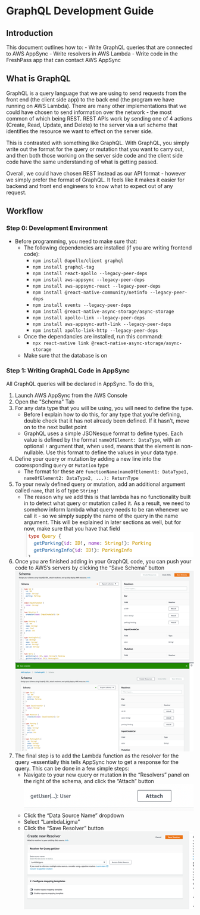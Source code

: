 # GraphQL Development Guide
## Introduction
This document outlines how to:
	- Write GraphQL queries that are connected to AWS AppSync
	- Write resolvers in AWS Lambda
	- Write code in the FreshPass app that can contact AWS AppSync

## What is GraphQL
GraphQL is a query language that we are using to send requests from the front end (the client side app) to the back end (the program we have running on AWS Lambda). There are many other implementations that we could have chosen to send information over the network - the most common of which being REST. REST APIs work by sending one of 4 actions (Create, Read, Update, and Delete) to the server via a url scheme that identifies the resource we want to effect on the server side. 

This is contrasted with something like GraphQL. With GraphQL, you simply write out the format for the query or mutation that you want to carry out, and then both those working on the server side code and the client side code have the same understanding of what is getting passed.

Overall, we could have chosen REST instead as our API format - however we simply prefer the format of GraphQL. It feels like it makes it easier for backend and front end engineers to know what to expect out of any request.

## Workflow
### Step 0: Development Environment
- Before programming, you need to make sure that:
	- The following dependencies are installed (if you are writing frontend code):
		- `npm install @apollo/client graphql`
		- `npm install graphql-tag`
		- `npm install react-apollo --legacy-peer-deps`
		- `npm install aws-appsync --legacy-peer-deps`
		- `npm install aws-appsync-react --legacy-peer-deps`
		- `npm install @react-native-community/netinfo --legacy-peer-deps`
		- `npm install events --legacy-peer-deps`
		- `npm install @react-native-async-storage/async-storage`
		- `npm install apollo-link --legacy-peer-deps`
		- `npm install aws-appsync-auth-link --legacy-peer-deps`
		- `npm install apollo-link-http --legacy-peer-deps`
	- Once the dependancies are installed, run this command:
		- `npx react-native link @react-native-async-storage/async-storage`
	- Make sure that the database is on
### Step 1: Writing GraphQL Code in AppSync
All GraphQL queries will be declared in AppSync. To do this,

1. Launch AWS AppSync from the AWS Console
2. Open the "Schema" Tab
3. For any data type that you will be using, you will need to define the type.
	- Before I explain how to do this, for any type that you’re defining, double check that it has not already been defined. If it hasn’t, move on to the next bullet point
	- GraphQL uses a simple JSONesque format to define types. Each value is defined by the format `nameOfElement: DataType`, with an optional `!` argument that, when used, means that the element is non-nullable. Use this format to define the values in your data type.
4. Define your query or mutation by adding a new line into the cooresponding `Query` or `Mutation` type
	- The format for these are `functionName(nameOfElement1: DataType1, nameOfElement2: DataType2, ...): ReturnType `
5. To your newly defined query or mutation, add an additional argument called `name`, that is of type `String!`
	- The reason why we add this is that lambda has no functionality built in to detect what query or mutation called it. As a result, we need to somehow inform lambda what query needs to be ran whenever we call it - so we simply supply the name of the query in the name argument. This will be explained in later sections as well, but for now, make sure that you have that field
	![Example of some entries in the `Query` type](https://github.com/smart-groceries/freshpass/blob/main/dev-guide-images/query-example.png?raw=True)
6. Once you are finished adding in your GraphQL code,  you can push your code to AWS’s servers by clicking the “Save Schema” button
	![Before the schema is saved](https://github.com/smart-groceries/freshpass/blob/main/dev-guide-images/presave-schema.png?raw=True)
	![After the schema is saved](https://github.com/smart-groceries/freshpass/blob/main/dev-guide-images/saved-schema.png?raw=True)
7. The final step is to add the Lambda function as the resolver for the query -essentially this tells AppSync how to get a response for the query. This can be done in a few simple steps:
	- Navigate to your new query or mutation in the  “Resolvers” panel on the right of the schema,	and click the “Attach” button
	![The "Attach" Button](https://github.com/smart-groceries/freshpass/blob/main/dev-guide-images/resolvers-attach.png?raw=True)
	- Click the “Data Source Name” dropdown
	- Select “LambdaLigma”
	- Click the “Save Resolver” button
	![The Resolver Settings Page](https://github.com/smart-groceries/freshpass/blob/main/dev-guide-images/resolvers-settings.png?raw=True)

